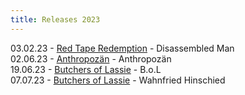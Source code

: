 ```yaml
---
title: Releases 2023
---
```

03.02.23 - [Red Tape Redemption](https://www.theyellinglight.ch/releases/disassembled-man) - Disassembled Man\
0﻿2.06.23 - [Anthropozän](https://www.theyellinglight.ch/artists/anthropoz%C3%A4n) - Anthropozän\
1﻿9.06.23 - [Butchers of Lassie](https://www.youtube.com/channel/UCHE76IB7j7rFWOzymneJ-hg) - B.o.L\
0﻿7.07.23 - [Butchers of Lassie](https://www.youtube.com/channel/UCHE76IB7j7rFWOzymneJ-hg) - Wahnfried Hinschied